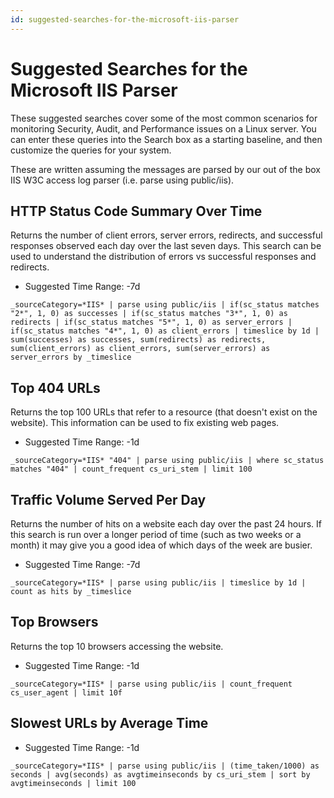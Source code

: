 ```yaml
---
id: suggested-searches-for-the-microsoft-iis-parser
---
```


# Suggested Searches for the Microsoft IIS Parser

These suggested searches cover some of the most common scenarios for
monitoring Security, Audit, and Performance issues on a Linux server.
You can enter these queries into the Search box as a starting baseline,
and then customize the queries for your system.

These are written assuming the messages are parsed by our out of the box
IIS W3C access log parser (i.e. parse using public/iis).

## HTTP Status Code Summary Over Time

Returns the number of client errors, server errors, redirects, and
successful responses observed each day over the last seven days. This
search can be used to understand the distribution of errors vs
successful responses and redirects.

-   Suggested Time Range: -7d

`_sourceCategory=*IIS* | parse using public/iis | if(sc_status matches "2*", 1, 0) as successes | if(sc_status matches "3*", 1, 0) as redirects | if(sc_status matches "5*", 1, 0) as server_errors | if(sc_status matches "4*", 1, 0) as client_errors | timeslice by 1d | sum(successes) as successes, sum(redirects) as redirects, sum(client_errors) as client_errors, sum(server_errors) as server_errors by _timeslice`

## Top 404 URLs

Returns the top 100 URLs that refer to a resource (that doesn't exist on
the website). This information can be used to fix existing web pages.

-   Suggested Time Range: -1d

`_sourceCategory=*IIS* "404" | parse using public/iis | where sc_status matches "404" | count_frequent cs_uri_stem | limit 100`

## Traffic Volume Served Per Day

Returns the number of hits on a website each day over the past 24 hours.
If this search is run over a longer period of time (such as two weeks or
a month) it may give you a good idea of which days of the week are
busier.

-   Suggested Time Range: -7d

`_sourceCategory=*IIS* | parse using public/iis | timeslice by 1d | count as hits by _timeslice`

## Top Browsers

Returns the top 10 browsers accessing the website.

-   Suggested Time Range: -1d

`_sourceCategory=*IIS* | parse using public/iis | count_frequent cs_user_agent | limit 10f`

## Slowest URLs by Average Time

-   Suggested Time Range: -1d

`_sourceCategory=*IIS* | parse using public/iis | (time_taken/1000) as seconds | avg(seconds) as avgtimeinseconds by cs_uri_stem | sort by avgtimeinseconds | limit 100`
